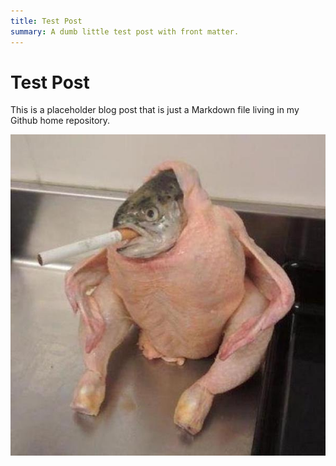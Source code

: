 ```yaml
---
title: Test Post
summary: A dumb little test post with front matter.
---
```


# Test Post

This is a placeholder blog post that is just a Markdown file living in my Github home repository.

![chickenfish](chickenfish.jpg)
